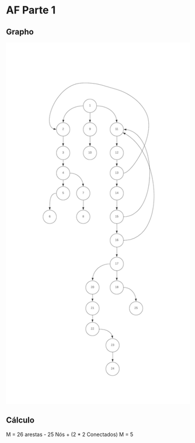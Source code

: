 # AF Parte 1

## Grapho

![grapho](grapho.png)

## Cálculo

M = 26 arestas - 25 Nós + (2 * 2 Conectados)
M = 5


